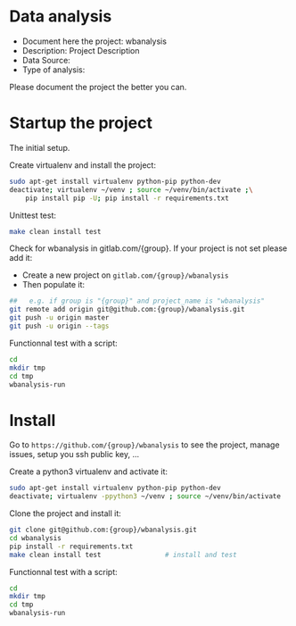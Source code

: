 # Data analysis
- Document here the project: wbanalysis
- Description: Project Description
- Data Source:
- Type of analysis:

Please document the project the better you can.

# Startup the project

The initial setup.

Create virtualenv and install the project:
```bash
sudo apt-get install virtualenv python-pip python-dev
deactivate; virtualenv ~/venv ; source ~/venv/bin/activate ;\
    pip install pip -U; pip install -r requirements.txt
```

Unittest test:
```bash
make clean install test
```

Check for wbanalysis in gitlab.com/{group}.
If your project is not set please add it:

- Create a new project on `gitlab.com/{group}/wbanalysis`
- Then populate it:

```bash
##   e.g. if group is "{group}" and project_name is "wbanalysis"
git remote add origin git@github.com:{group}/wbanalysis.git
git push -u origin master
git push -u origin --tags
```

Functionnal test with a script:

```bash
cd
mkdir tmp
cd tmp
wbanalysis-run
```

# Install

Go to `https://github.com/{group}/wbanalysis` to see the project, manage issues,
setup you ssh public key, ...

Create a python3 virtualenv and activate it:

```bash
sudo apt-get install virtualenv python-pip python-dev
deactivate; virtualenv -ppython3 ~/venv ; source ~/venv/bin/activate
```

Clone the project and install it:

```bash
git clone git@github.com:{group}/wbanalysis.git
cd wbanalysis
pip install -r requirements.txt
make clean install test                # install and test
```
Functionnal test with a script:

```bash
cd
mkdir tmp
cd tmp
wbanalysis-run
```
